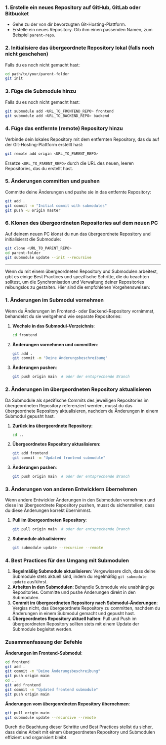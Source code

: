 ### 1. Erstelle ein neues Repository auf GitHub, GitLab oder Bitbucket

- Gehe zu der von dir bevorzugten Git-Hosting-Plattform.
- Erstelle ein neues Repository. Gib ihm einen passenden Namen, zum Beispiel `parent-repo`.

### 2. Initialisiere das übergeordnete Repository lokal (falls noch nicht geschehen)

Falls du es noch nicht gemacht hast:
```bash
cd path/to/your/parent-folder
git init
```

### 3. Füge die Submodule hinzu

Falls du es noch nicht gemacht hast:
```bash
git submodule add <URL_TO_FRONTEND_REPO> frontend
git submodule add <URL_TO_BACKEND_REPO> backend
```

### 4. Füge das entfernte (remote) Repository hinzu

Verbinde dein lokales Repository mit dem entfernten Repository, das du auf der Git-Hosting-Plattform erstellt hast:
```bash
git remote add origin <URL_TO_PARENT_REPO>
```
Ersetze `<URL_TO_PARENT_REPO>` durch die URL des neuen, leeren Repositories, das du erstellt hast.

### 5. Änderungen committen und pushen

Committe deine Änderungen und pushe sie in das entfernte Repository:
```bash
git add .
git commit -m "Initial commit with submodules"
git push -u origin master
```

### 6. Klonen des übergeordneten Repositories auf dem neuen PC

Auf deinem neuen PC klonst du nun das übergeordnete Repository und initialisierst die Submodule:
```bash
git clone <URL_TO_PARENT_REPO>
cd parent-folder
git submodule update --init --recursive
```

---

Wenn du mit einem übergeordneten Repository und Submodulen arbeitest, gibt es einige Best Practices und spezifische Schritte, die du beachten solltest, um die Synchronisation und Verwaltung deiner Repositories reibungslos zu gestalten. Hier sind die empfohlenen Vorgehensweisen:

### 1. Änderungen im Submodul vornehmen
Wenn du Änderungen im Frontend- oder Backend-Repository vornimmst, behandelst du sie weitgehend wie separate Repositories:

1. **Wechsle in das Submodul-Verzeichnis**:
   ```bash
   cd frontend
   ```

2. **Änderungen vornehmen und committen**:
   ```bash
   git add .
   git commit -m "Deine Änderungsbeschreibung"
   ```

3. **Änderungen pushen**:
   ```bash
   git push origin main  # oder der entsprechende Branch
   ```

### 2. Änderungen im übergeordneten Repository aktualisieren
Da Submodule als spezifische Commits des jeweiligen Repositories im übergeordneten Repository referenziert werden, musst du das übergeordnete Repository aktualisieren, nachdem du Änderungen in einem Submodul gepusht hast.

1. **Zurück ins übergeordnete Repository**:
   ```bash
   cd ..
   ```

2. **Übergeordnetes Repository aktualisieren**:
   ```bash
   git add frontend
   git commit -m "Updated frontend submodule"
   ```

3. **Änderungen pushen**:
   ```bash
   git push origin main  # oder der entsprechende Branch
   ```

### 3. Änderungen von anderen Entwicklern übernehmen
Wenn andere Entwickler Änderungen in den Submodulen vornehmen und diese ins übergeordnete Repository pushen, musst du sicherstellen, dass du diese Änderungen korrekt übernimmst.

1. **Pull im übergeordneten Repository**:
   ```bash
   git pull origin main  # oder der entsprechende Branch
   ```

2. **Submodule aktualisieren**:
   ```bash
   git submodule update --recursive --remote
   ```

### 4. Best Practices für den Umgang mit Submodulen

1. **Regelmäßig Submodule aktualisieren**: Vergewissere dich, dass deine Submodule stets aktuell sind, indem du regelmäßig `git submodule update` ausführst.
2. **Arbeiten in den Submodulen**: Behandle Submodule wie unabhängige Repositories. Committe und pushe Änderungen direkt in den Submodulen.
3. **Commit im übergeordneten Repository nach Submodul-Änderungen**: Vergiss nicht, das übergeordnete Repository zu committen, nachdem du Änderungen in einem Submodul gemacht und gepusht hast.
4. **Übergeordnetes Repository aktuell halten**: Pull und Push im übergeordneten Repository sollten stets mit einem Update der Submodule begleitet werden.

### Zusammenfassung der Befehle

**Änderungen im Frontend-Submodul**:
```bash
cd frontend
git add .
git commit -m "Deine Änderungsbeschreibung"
git push origin main
cd ..
git add frontend
git commit -m "Updated frontend submodule"
git push origin main
```

**Änderungen vom übergeordneten Repository übernehmen**:
```bash
git pull origin main
git submodule update --recursive --remote
```

Durch die Beachtung dieser Schritte und Best Practices stellst du sicher, dass deine Arbeit mit einem übergeordneten Repository und Submodulen effizient und organisiert bleibt.

